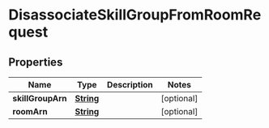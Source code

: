 

# DisassociateSkillGroupFromRoomRequest


## Properties

| Name | Type | Description | Notes |
|------------ | ------------- | ------------- | -------------|
|**skillGroupArn** | [**String**](String.md) |  |  [optional] |
|**roomArn** | [**String**](String.md) |  |  [optional] |



